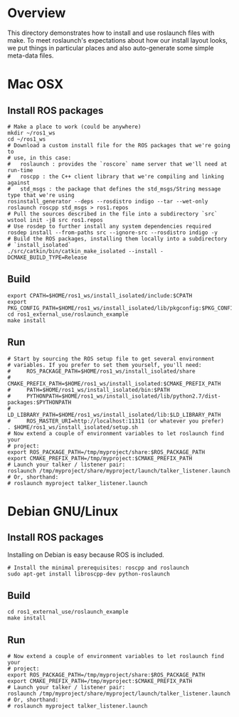# Overview

This directory demonstrates how to install and use roslaunch files with
make. To meet roslaunch's expectations about how our install layout looks,
we put things in particular places and also auto-generate some simple
meta-data files.

# Mac OSX

## Install ROS packages
~~~
# Make a place to work (could be anywhere)
mkdir ~/ros1_ws
cd ~/ros1_ws
# Download a custom install file for the ROS packages that we're going to
# use, in this case:
#   roslaunch : provides the `roscore` name server that we'll need at run-time
#   roscpp : the C++ client library that we're compiling and linking against
#   std_msgs : the package that defines the std_msgs/String message type that we're using
rosinstall_generator --deps --rosdistro indigo --tar --wet-only roslaunch roscpp std_msgs > ros1.repos
# Pull the sources described in the file into a subdirectory `src`
wstool init -j8 src ros1.repos
# Use rosdep to further install any system dependencies required 
rosdep install --from-paths src --ignore-src --rosdistro indigo -y
# Build the ROS packages, installing them locally into a subdirectory
# `install_isolated`
./src/catkin/bin/catkin_make_isolated --install -DCMAKE_BUILD_TYPE=Release
~~~

## Build
~~~
export CPATH=$HOME/ros1_ws/install_isolated/include:$CPATH
export PKG_CONFIG_PATH=$HOME/ros1_ws/install_isolated/lib/pkgconfig:$PKG_CONFIG_PATH
cd ros1_external_use/roslaunch_example
make install
~~~

## Run
~~~
# Start by sourcing the ROS setup file to get several environment
# variables. If you prefer to set them yourself, you'll need:
#     ROS_PACKAGE_PATH=$HOME/ros1_ws/install_isolated/share
#     CMAKE_PREFIX_PATH=$HOME/ros1_ws/install_isolated:$CMAKE_PREFIX_PATH
#     PATH=$HOME/ros1_ws/install_isolated/bin:$PATH
#     PYTHONPATH=$HOME/ros1_ws/install_isolated/lib/python2.7/dist-packages:$PYTHONPATH
#     LD_LIBRARY_PATH=$HOME/ros1_ws/install_isolated/lib:$LD_LIBRARY_PATH
#     ROS_MASTER_URI=http://localhost:11311 (or whatever you prefer)
. $HOME/ros1_ws/install_isolated/setup.sh
# Now extend a couple of environment variables to let roslaunch find your
# project:
export ROS_PACKAGE_PATH=/tmp/myproject/share:$ROS_PACKAGE_PATH
export CMAKE_PREFIX_PATH=/tmp/myproject:$CMAKE_PREFIX_PATH
# Launch your talker / listener pair:
roslaunch /tmp/myproject/share/myproject/launch/talker_listener.launch
# Or, shorthand:
# roslaunch myproject talker_listener.launch
~~~

# Debian GNU/Linux

## Install ROS packages
Installing on Debian is easy because ROS is included.
~~~
# Install the minimal prerequisites: roscpp and roslaunch
sudo apt-get install libroscpp-dev python-roslaunch
~~~

## Build
~~~
cd ros1_external_use/roslaunch_example
make install
~~~

## Run
~~~
# Now extend a couple of environment variables to let roslaunch find your
# project:
export ROS_PACKAGE_PATH=/tmp/myproject/share:$ROS_PACKAGE_PATH
export CMAKE_PREFIX_PATH=/tmp/myproject:$CMAKE_PREFIX_PATH
# Launch your talker / listener pair:
roslaunch /tmp/myproject/share/myproject/launch/talker_listener.launch
# Or, shorthand:
# roslaunch myproject talker_listener.launch
~~~

